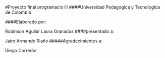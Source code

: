 #Proyecto final programacio III ####Universidad Pedagogica y Tecnologica de Colombia

####Elaborado por:

Robinson Aguilar
Laura Granados
####presentado a:

Jairo Armando Riaño
#####Agradecimientos a:

Diego Corredor
